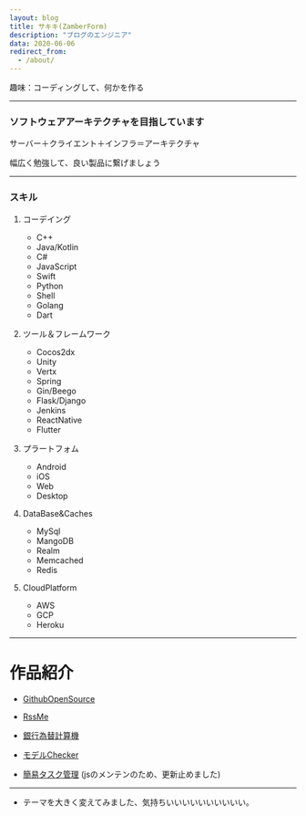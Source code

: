 ```yaml
---
layout: blog
title: サキキ(ZamberForm)
description: "ブログのエンジニア"
data: 2020-06-06
redirect_from:
  - /about/
---
```



趣味：コーディングして、何かを作る

---

### ソフトウェアアーキテクチャを目指しています

サーバー＋クライエント＋インフラ＝アーキテクチャ

幅広く勉強して、良い製品に繋げましょう

---

### スキル
1. コーデイング
      * C++
      * Java/Kotlin
      * C# 
      * JavaScript
      * Swift
      * Python
      * Shell
      * Golang 
      * Dart

2. ツール＆フレームワーク
      * Cocos2dx
      * Unity
      * Vertx
      * Spring
      * Gin/Beego
      * Flask/Django
      * Jenkins
      * ReactNative
      * Flutter

3. プラートフォム
      * Android
      * iOS
      * Web
      * Desktop

4. DataBase&Caches
      * MySql
      * MangoDB
      * Realm
      * Memcached
      * Redis
      
5. CloudPlatform
      * AWS
      * GCP
      * Heroku


---

# 作品紹介

* [GithubOpenSource](https://github.com/Zamberform)
 
* [RssMe](https://rssfeedmaster.appspot.com/)
 
* [銀行為替計算機](https://multibankfx-30a0f.appspot.com/)

* [モデルChecker](https://play.google.com/store/apps/details?id=zamber.model.checker)

* [簡易タスク管理](https://tasksdeadline.appspot.com/) (jsのメンテンのため、更新止めました)


******


* テーマを大きく変えてみました、気持ちいいいいいいいいいい。
